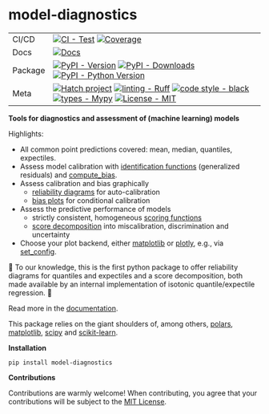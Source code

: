 # model-diagnostics

| | |
| --- | --- |
| CI/CD |[![CI - Test](https://github.com/lorentzenchr/model-diagnostics/actions/workflows/test.yml/badge.svg)](https://github.com/lorentzenchr/model-diagnostics/actions/workflows/test.yml) [![Coverage](https://codecov.io/github/lorentzenchr/model-diagnostics/coverage.svg?branch=main)](https://codecov.io/gh/lorentzenchr/model-diagnostics)
| Docs | [![Docs](https://github.com/lorentzenchr/model-diagnostics/actions/workflows/docs.yml/badge.svg)](https://github.com/lorentzenchr/model-diagnostics/actions/workflows/docs.yml)
| Package | [![PyPI - Version](https://img.shields.io/pypi/v/model-diagnostics.svg?logo=pypi&label=PyPI&logoColor=gold)](https://pypi.org/project/model-diagnostics/) [![PyPI - Downloads](https://img.shields.io/pypi/dm/model-diagnostics.svg?color=blue&label=Downloads&logo=pypi&logoColor=gold)](https://pypi.org/project/model-diagnostics/) [![PyPI - Python Version](https://img.shields.io/pypi/pyversions/model-diagnostics.svg?logo=python&label=Python&logoColor=gold)](https://pypi.org/project/model-diagnostics/) |
| Meta | [![Hatch project](https://img.shields.io/badge/%F0%9F%A5%9A-Hatch-4051b5.svg)](https://github.com/pypa/hatch) [![linting - Ruff](https://img.shields.io/endpoint?url=https://raw.githubusercontent.com/charliermarsh/ruff/main/assets/badge/v0.json)](https://github.com/charliermarsh/ruff) [![code style - black](https://img.shields.io/badge/code%20style-black-000000.svg)](https://github.com/psf/black) [![types - Mypy](https://img.shields.io/badge/types-Mypy-blue.svg)](https://github.com/python/mypy) [![License - MIT](https://img.shields.io/badge/license-MIT-9400d3.svg)](https://spdx.org/licenses/)

**Tools for diagnostics and assessment of (machine learning) models**

Highlights:

- All common point predictions covered: mean, median, quantiles, expectiles.
- Assess model calibration with [identification functions](https://lorentzenchr.github.io/model-diagnostics/reference/model_diagnostics/calibration/identification/#model_diagnostics.calibration.identification.identification_function) (generalized residuals) and [compute_bias](https://lorentzenchr.github.io/model-diagnostics/reference/model_diagnostics/calibration/identification/#model_diagnostics.calibration.identification.compute_bias).
- Assess calibration and bias graphically
    - [reliability diagrams](https://lorentzenchr.github.io/model-diagnostics/reference/model_diagnostics/calibration/plots/#model_diagnostics.calibration.plots.plot_reliability_diagram) for auto-calibration
    - [bias plots](https://lorentzenchr.github.io/model-diagnostics/reference/model_diagnostics/calibration/plots/#model_diagnostics.calibration.plots.plot_bias) for conditional calibration
- Assess the predictive performance of models
    - strictly consistent, homogeneous [scoring functions](https://lorentzenchr.github.io/model-diagnostics/reference/model_diagnostics/scoring/scoring/)
    - [score decomposition](https://lorentzenchr.github.io/model-diagnostics/reference/model_diagnostics/scoring/scoring/#model_diagnostics.scoring.scoring.decompose) into miscalibration, discrimination and uncertainty
- Choose your plot backend, either [matplotlib](https://matplotlib.org) or [plotly](https://plotly.com/python/), e.g., via [set_config](https://lorentzenchr.github.io/model-diagnostics/reference/model_diagnostics/#model_diagnostics.set_config).

:rocket: To our knowledge, this is the first python package to offer reliability diagrams for quantiles and expectiles and a score decomposition, both made available by an internal implementation of isotonic quantile/expectile regression. :rocket:

Read more in the [documentation](https://lorentzenchr.github.io/model-diagnostics/).

This package relies on the giant shoulders of, among others, [polars](https://pola.rs/), [matplotlib](https://matplotlib.org), [scipy](https://scipy.org) and [scikit-learn](https://scikit-learn.org).

**Installation**

```
pip install model-diagnostics
```

**Contributions**

Contributions are warmly welcome!
When contributing, you agree that your contributions will be subject to the [MIT License](https://github.com/lorentzenchr/model-diagnostics/blob/main/LICENSE).